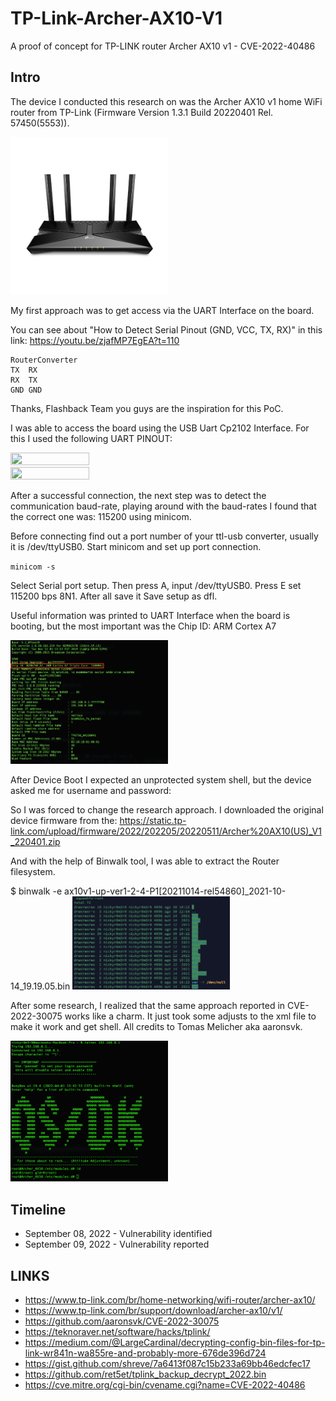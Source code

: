 # TP-Link-Archer-AX10-V1
A proof of concept for TP-LINK router Archer AX10 v1 - CVE-2022-40486

## Intro
The device I conducted this research on was the Archer AX10 v1 home WiFi router from TP-Link (Firmware Version 1.3.1 Build 20220401 Rel. 57450(5553)).

<img src="https://raw.githubusercontent.com/gscamelo/TP-Link-Archer-AX10-V1/main/img/1_normal_1565685514126y.jpeg" width=50% height=50%>

My first approach was to get access via the UART Interface on the board.

You can see about "How to Detect Serial Pinout (GND, VCC, TX, RX)" in this link: 
https://youtu.be/zjafMP7EgEA?t=110

```
RouterConverter
TX	RX
RX	TX
GND	GND
```

Thanks, Flashback Team you guys are the inspiration for this PoC.

I was able to access the board using the USB Uart Cp2102 Interface. 
For this I used the following UART PINOUT:

<img src="https://raw.githubusercontent.com/gscamelo/TP-Link-Archer-AX10-V1/main/img/02.jpg" width=50% height=50%>
<img src="https://raw.githubusercontent.com/gscamelo/TP-Link-Archer-AX10-V1/main/img/05.jpg" width=50% height=50%>

After a successful connection, the next step was to detect the communication baud-rate, playing around with the baud-rates I found that the correct one was: 115200 using minicom.

Before connecting find out a port number of your ttl-usb converter, usually it is /dev/ttyUSB0.
Start minicom and set up port connection.

`minicom -s`

Select Serial port setup. Then press A, input /dev/ttyUSB0. Press E set 115200 bps 8N1. After all save it Save setup as dfl.

Useful information was printed to UART Interface when the board is booting, but the most important was the Chip ID: ARM Cortex A7

<img src="https://raw.githubusercontent.com/gscamelo/TP-Link-Archer-AX10-V1/main/img/03.png" width=50% height=50%>

After Device Boot I expected an unprotected system shell, but the device asked me for username and password:

So I was forced to change the research approach. I downloaded the original device firmware from the: https://static.tp-link.com/upload/firmware/2022/202205/20220511/Archer%20AX10(US)_V1_220401.zip

And with the help of Binwalk tool, I was able to extract the Router filesystem.

$ binwalk -e ax10v1-up-ver1-2-4-P1\[20211014-rel54860\]_2021-10-14_19.19.05.bin 
<img src="https://raw.githubusercontent.com/gscamelo/TP-Link-Archer-AX10-V1/main/img/04.png" width=50% height=50%>

After some research, I realized that the same approach reported in CVE-2022-30075 works like a charm.
It just took some adjusts to the xml file to make it work and get shell.
All credits to Tomas Melicher aka aaronsvk.

<img src="https://raw.githubusercontent.com/gscamelo/TP-Link-Archer-AX10-V1/main/img/06.png" width=50% height=50%>

## Timeline

+ September 08, 2022 - Vulnerability identified
+ September 09, 2022 - Vulnerability reported


## LINKS
+ https://www.tp-link.com/br/home-networking/wifi-router/archer-ax10/
+ https://www.tp-link.com/br/support/download/archer-ax10/v1/
+ https://github.com/aaronsvk/CVE-2022-30075
+ https://teknoraver.net/software/hacks/tplink/
+ https://medium.com/@LargeCardinal/decrypting-config-bin-files-for-tp-link-wr841n-wa855re-and-probably-more-676de396d724
+ https://gist.github.com/shreve/7a6413f087c15b233a69bb46edcfec17
+ https://github.com/ret5et/tplink_backup_decrypt_2022.bin
+ https://cve.mitre.org/cgi-bin/cvename.cgi?name=CVE-2022-40486
